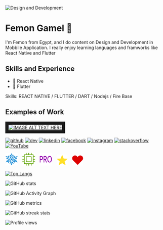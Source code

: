 ![Design and Development]([https://www.softwebsolutions.com/wp-content/uploads/2020/10/flutter-app-developer.jpg](https://dynamics-chronicles.com/sites/default/files/styles/max_1300x1300/public/2023-04/Dynamic%20365%20development%20services_0.jpg))
# Femon Gamel 👋
I'm Femon from Egypt, and I do content on Design and Development in Mobbile Application.
I really enjoy learning languages and framworks like React Native and Flutter 

## Skills and Experience
- 📱 React Native
- 📱 Flutter

Skills: REACT NATIVE / FLUTTER / DART / Nodejs / Fire Base 

## Examples of Work
<a href="https://www.youtube.com/watch?v=pFPh29XHrBw?feature=player_embedded&v=pFPh29XHrBw
" target="_blank"><img src="http://img.youtube.com/vi/pFPh29XHrBw/0.jpg" 
alt="IMAGE ALT TEXT HERE" width="240" height="240" border="10" /></a>


[<img src='https://cdn.jsdelivr.net/npm/simple-icons@3.0.1/icons/github.svg' alt='github' height='40'>](https://github.com/femongamel102)  [<img src='https://cdn.jsdelivr.net/npm/simple-icons@3.0.1/icons/dev-dot-to.svg' alt='dev' height='40'>](https://dev.to/femongamel102)  [<img src='https://cdn.jsdelivr.net/npm/simple-icons@3.0.1/icons/linkedin.svg' alt='linkedin' height='40'>](https://www.linkedin.com/in/femongamel102/)  [<img src='https://cdn.jsdelivr.net/npm/simple-icons@3.0.1/icons/facebook.svg' alt='facebook' height='40'>](https://www.facebook.com/femon.gamel.9)  [<img src='https://cdn.jsdelivr.net/npm/simple-icons@3.0.1/icons/instagram.svg' alt='instagram' height='40'>](https://www.instagram.com/femoo_gamell/)  [<img src='https://cdn.jsdelivr.net/npm/simple-icons@3.0.1/icons/stackoverflow.svg' alt='stackoverflow' height='40'>](https://stackoverflow.com/users/19120146)  [<img src='https://cdn.jsdelivr.net/npm/simple-icons@3.0.1/icons/youtube.svg' alt='YouTube' height='40'>](https://www.youtube.com/channel/UChIGrYKw0ZEexwGPzovNfaA)  

<a href='https://archiveprogram.github.com/'><img src='https://raw.githubusercontent.com/acervenky/animated-github-badges/master/assets/acbadge.gif' width='40' height='40'></a> <a href='https://docs.github.com/en/developers'><img src='https://raw.githubusercontent.com/acervenky/animated-github-badges/master/assets/devbadge.gif' width='40' height='40'></a> <a href='https://github.com/pricing'><img src='https://raw.githubusercontent.com/acervenky/animated-github-badges/master/assets/pro.gif' width='40' height='40'></a> <a href='https://stars.github.com/'><img src='https://raw.githubusercontent.com/acervenky/animated-github-badges/master/assets/starbadge.gif' width='35' height='35'></a> <a href='https://docs.github.com/en/github/supporting-the-open-source-community-with-github-sponsors'><img src='https://raw.githubusercontent.com/acervenky/animated-github-badges/master/assets/sponsorbadge.gif' width='35' height='35'></a> 

[![Top Langs](https://github-readme-stats.vercel.app/api/top-langs/?username=femongamel102)](https://github.com/anuraghazra/github-readme-stats)

![GitHub stats](https://github-readme-stats.vercel.app/api?username=femongamel102&show_icons=true&count_private=true)  

![GitHub Activity Graph](https://activity-graph.herokuapp.com/graph?username=femongamel102)  

![GitHub metrics](https://metrics.lecoq.io/femongamel102)  

![GitHub streak stats](https://github-readme-streak-stats.herokuapp.com/?user=femongamel102)  

![Profile views](https://gpvc.arturio.dev/femongamel102)  

<!--
**femongamel102/femongamel102** is a ✨ _special_ ✨ repository because its `README.md` (this file) appears on your GitHub profile.

Here are some ideas to get you started:

- 🔭 I’m currently working on ...
- 🌱 I’m currently learning ...
- 👯 I’m looking to collaborate on ...
- 🤔 I’m looking for help with ...
- 💬 Ask me about ...
- 📫 How to reach me: ...
- 😄 Pronouns: ...
- ⚡ Fun fact: ...
-->
